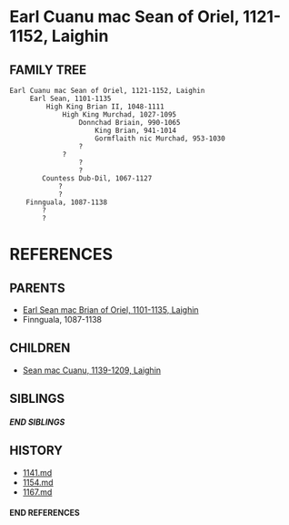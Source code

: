 # Earl Cuanu mac Sean of Oriel, 1121-1152, Laighin

## FAMILY TREE
```
Earl Cuanu mac Sean of Oriel, 1121-1152, Laighin
     Earl Sean, 1101-1135
         High King Brian II, 1048-1111
             High King Murchad, 1027-1095
                 Donnchad Briain, 990-1065
                     King Brian, 941-1014
                     Gormflaith nic Murchad, 953-1030
                 ?
             ?
                 ?
                 ?
        Countess Dub-Dil, 1067-1127
            ?
            ?
    Finnguala, 1087-1138
        ?
        ?
```


# REFERENCES

## PARENTS 
* [Earl Sean mac Brian of Oriel, 1101-1135, Laighin](p/sean_mac_brian_1101.md)
* Finnguala, 1087-1138

## CHILDREN 
* [Sean mac Cuanu, 1139-1209, Laighin](p/sean_mac_cuanu_1139.md)

## SIBLINGS

##### END SIBLINGS  
## HISTORY
* [1141.md](../h/1141.md)
* [1154.md](../h/1154.md)
* [1167.md](../h/1167.md)

#### END REFERENCES
